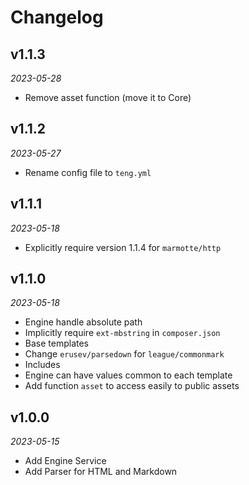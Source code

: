 # Changelog

## v1.1.3

*2023-05-28*

- Remove asset function (move it to Core)

## v1.1.2

*2023-05-27*

- Rename config file to `teng.yml`

## v1.1.1

*2023-05-18*

- Explicitly require version 1.1.4 for `marmotte/http`

## v1.1.0

*2023-05-18*

- Engine handle absolute path
- Implicitly require `ext-mbstring` in `composer.json`
- Base templates
- Change `erusev/parsedown` for `league/commonmark`
- Includes
- Engine can have values common to each template
- Add function `asset` to access easily to public assets

## v1.0.0

*2023-05-15*

- Add Engine Service
- Add Parser for HTML and Markdown
